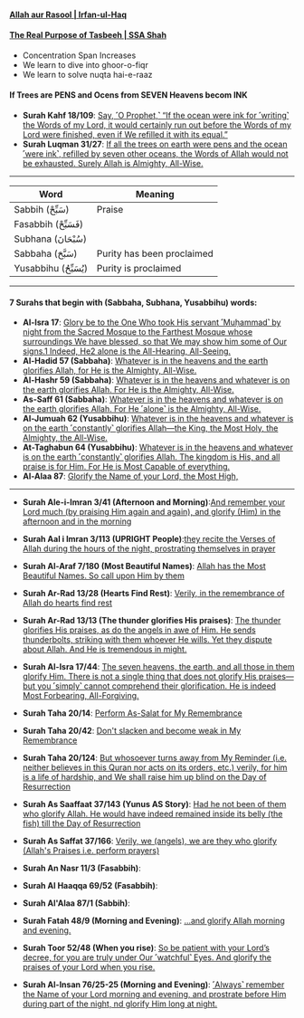 #### [Allah aur Rasool | Irfan-ul-Haq](https://www.youtube.com/shorts/GAdvoL34EAQ)

#### [The Real Purpose of Tasbeeh | SSA Shah](https://www.youtube.com/watch?v=yo1Idn7TXNQ)
* Concentration Span Increases
* We learn to dive into ghoor-o-fiqr
* We learn to solve nuqta hai-e-raaz

#### If Trees are PENS and Ocens from SEVEN Heavens becom INK
* __Surah Kahf 18/109__: [Say, ˹O Prophet,˺ “If the ocean were ink for ˹writing˺ the Words of my Lord, it would certainly run out before the Words of my Lord were finished, even if We refilled it with its equal.”](https://quran.com/18/109)
* __Surah Luqman 31/27__: [If all the trees on earth were pens and the ocean ˹were ink˺, refilled by seven other oceans, the Words of Allah would not be exhausted. Surely Allah is Almighty, All-Wise.](https://quran.com/31/27)

***

| Word | Meaning| 
|---|---|
| Sabbih (سَبِّحْ) | Praise |
| Fasabbih (فَسَبِّحْ) ||
| Subhana (سُبْحَانَ)||
| Sabbaha (سَبَّحَ) | Purity has been proclaimed |
| Yusabbihu (يُسَبِّحُ) | Purity is proclaimed |


***

#### 7 Surahs that begin with (Sabbaha, Subhana, Yusabbihu) words:
* __Al-Isra 17__: [Glory be to the One Who took His servant ˹Muḥammad˺ by night from the Sacred Mosque to the Farthest Mosque whose surroundings We have blessed, so that We may show him some of Our signs.1 Indeed, He2 alone is the All-Hearing, All-Seeing.](https://quranwbw.com/17/1)
* __Al-Hadid 57 (Sabbaha)__: [Whatever is in the heavens and the earth glorifies Allah, for He is the Almighty, All-Wise.](https://quranwbw.com/57/1) 
* __Al-Hashr 59 (Sabbaha)__: [Whatever is in the heavens and whatever is on the earth glorifies Allah. For He is the Almighty, All-Wise.](https://quranwbw.com/59/1)  
* __As-Saff 61 (Sabbaha)__: [Whatever is in the heavens and whatever is on the earth glorifies Allah. For He ˹alone˺ is the Almighty, All-Wise.](https://quranwbw.com/61/1) 
* __Al-Jumuah 62 (Yusabbihu)__: [Whatever is in the heavens and whatever is on the earth ˹constantly˺ glorifies Allah—the King, the Most Holy, the Almighty, the All-Wise.](https://quranwbw.com/62/1)
* __At-Taghabun 64 (Yusabbihu)__: [Whatever is in the heavens and whatever is on the earth ˹constantly˺ glorifies Allah. The kingdom is His, and all praise is for Him. For He is Most Capable of everything.](https://quranwbw.com/64/1)
* __Al-Alaa 87__: [Glorify the Name of your Lord, the Most High,](https://quranwbw.com/87/1)

***

* __Surah Ale-i-Imran 3/41 (Afternoon and Morning)__:[And remember your Lord much (by praising Him again and again), and glorify (Him) in the afternoon and in the morning](https://quranwbw.com/3#41)

* __Surah Aal i Imran 3/113 (UPRIGHT People)__:[they recite the Verses of Allah during the hours of the night, prostrating themselves in prayer](https://quranwbw.com/3#113)

* __Surah Al-Araf 7/180 (Most Beautiful Names)__: [Allah has the Most Beautiful Names. So call upon Him by them](https://quranwbw.com/7#180)

* __Surah Ar-Rad 13/28 (Hearts Find Rest)__: [Verily, in the remembrance of Allah do hearts find rest](https://quranwbw.com/13#28)

* __Surah Ar-Rad 13/13 (The thunder glorifies His praises)__: [The thunder glorifies His praises, as do the angels in awe of Him. He sends thunderbolts, striking with them whoever He wills. Yet they dispute about Allah. And He is tremendous in might.](https://quranwbw.com/13#13)

* __Surah Al-Isra 17/44__: [The seven heavens, the earth, and all those in them glorify Him. There is not a single thing that does not glorify His praises—but you ˹simply˺ cannot comprehend their glorification. He is indeed Most Forbearing, All-Forgiving.](https://quranwbw.com/17/41-50)
  
* __Surah Taha 20/14__: [Perform As-Salat for My Remembrance](https://quranwbw.com/20#14)
* __Surah Taha 20/42__: [Don't slacken and become weak in My Remembrance](https://quranwbw.com/20#42)
* __Surah Taha 20/124__: [But whosoever turns away from My Reminder (i.e. neither believes in this Quran nor acts on its orders, etc.) verily, for him is a life of hardship, and We shall raise him up blind on the Day of Resurrection](https://quranwbw.com/20#124)

* __Surah As Saaffaat 37/143 (Yunus AS Story)__: [Had he not been of them who glorify Allah. He would have indeed remained inside its belly (the fish) till the Day of Resurrection](https://quranwbw.com/37#143-144)

* __Surah As Saffat 37/166__: [Verily, we (angels), we are they who glorify (Allah's Praises i.e. perform prayers)](https://quranwbw.com/37#166)

* __Surah An Nasr 11/3 (Fasabbih)__: []()
* __Surah Al Haaqqa 69/52 (Fasabbih)__: []()
* __Surah Al'Alaa 87/1 (Sabbih)__: []()


* __Surah Fatah 48/9 (Morning and Evening)__: [...and glorify Allah morning and evening.](https://quranwbw.com/48/9)
* __Surah Toor 52/48 (When you rise)__: [So be patient with your Lord’s decree, for you are truly under Our ˹watchful˺ Eyes. And glorify the praises of your Lord when you rise.](https://quranwbw.com/52/48)
* __Surah Al-Insan 76/25-25 (Morning and Evening)__: [˹Always˺ remember the Name of your Lord morning and evening, and prostrate before Him during part of the night, nd glorify Him long at night.](https://quranwbw.com/76/25-26)

